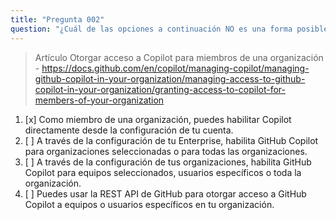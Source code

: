 ```yaml
---
title: "Pregunta 002"
question: "¿Cuál de las opciones a continuación NO es una forma posible de otorgar acceso a Copilot para los miembros de una organización?"
---
```


> Artículo Otorgar acceso a Copilot para miembros de una organización - https://docs.github.com/en/copilot/managing-copilot/managing-github-copilot-in-your-organization/managing-access-to-github-copilot-in-your-organization/granting-access-to-copilot-for-members-of-your-organization


1. [x] Como miembro de una organización, puedes habilitar Copilot directamente desde la configuración de tu cuenta.
1. [ ] A través de la configuración de tu Enterprise, habilita GitHub Copilot para organizaciones seleccionadas o para todas las organizaciones.
1. [ ] A través de la configuración de tus organizaciones, habilita GitHub Copilot para equipos seleccionados, usuarios específicos o toda la organización.
1. [ ] Puedes usar la REST API de GitHub para otorgar acceso a GitHub Copilot a equipos o usuarios específicos en tu organización.
